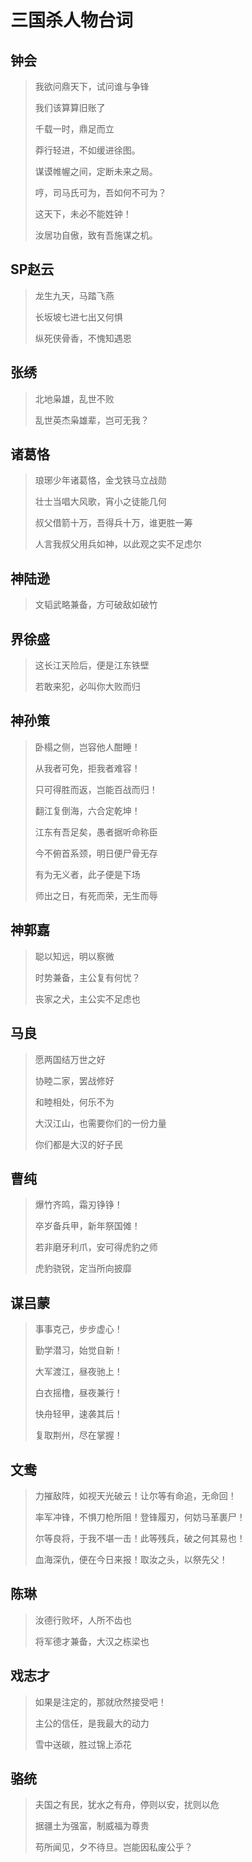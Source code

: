 # 三国杀人物台词

## 钟会
> 我欲问鼎天下，试问谁与争锋
> 
> 我们该算算旧账了
> 
> 千载一时，鼎足而立
> 
> 莽行轻进，不如缓进徐图。 
> 
> 谋谟帷幄之间，定断未来之局。 
> 
> 哼，司马氏可为，吾如何不可为？ 
> 
> 这天下，未必不能姓钟！ 
> 
> 汝居功自傲，致有吾施谋之机。

## SP赵云
> 龙生九天，马踏飞燕
> 
> 长坂坡七进七出又何惧
> 
> 纵死侠骨香，不愧知遇恩


## 张绣
> 北地枭雄，乱世不败
> 
> 乱世英杰枭雄辈，岂可无我？

## 诸葛恪
> 琅琊少年诸葛恪，金戈铁马立战勋
> 
> 壮士当唱大风歌，宵小之徒能几何
> 
> 叔父借箭十万，吾得兵十万，谁更胜一筹
> 
> 人言我叔父用兵如神，以此观之实不足虑尔

## 神陆逊
> 文韬武略兼备，方可破敌如破竹

## 界徐盛
>这长江天险后，便是江东铁壁
>
>若敢来犯，必叫你大败而归

## 神孙策
> 卧榻之侧，岂容他人酣睡！
> 
> 从我者可免，拒我者难容！
> 
> 只可得胜而返，岂能百战而归！
> 
> 翻江复倒海，六合定乾坤！
> 
> 江东有吾足矣，愚者据听命称臣
> 
> 今不俯首系颈，明日便尸骨无存
> 
> 有为无义者，此子便是下场
> 
> 师出之日，有死而荣，无生而辱

## 神郭嘉
> 聪以知远，明以察微
> 
> 时势兼备，主公复有何忧？
> 
> 丧家之犬，主公实不足虑也

## 马良
> 愿两国结万世之好
> 
> 协睦二家，罢战修好
> 
> 和睦相处，何乐不为
> 
> 大汉江山，也需要你们的一份力量
> 
> 你们都是大汉的好子民

## 曹纯
> 爆竹齐鸣，霜刃铮铮！
> 
> 卒岁备兵甲，新年祭国傩！
> 
> 若非磨牙利爪，安可得虎豹之师
> 
> 虎豹骁锐，定当所向披靡

## 谋吕蒙
> 事事克己，步步虚心！
> 
> 勤学潜习，始觉自新！
> 
> 大军渡江，昼夜驰上！
> 
> 白衣摇橹，昼夜兼行！
> 
> 快舟轻甲，速袭其后！
> 
> 复取荆州，尽在掌握！

## 文鸯
> 力摧敌阵，如视天光破云！让尔等有命追，无命回！
> 
> 率军冲锋，不惧刀枪所阻！登锋履刃，何妨马革裹尸！
> 
> 尔等良将，于我不堪一击！此等残兵，破之何其易也！
> 
> 血海深仇，便在今日来报！取汝之头，以祭先父！

## 陈琳
> 汝德行败坏，人所不齿也
> 
> 将军德才兼备，大汉之栋梁也

## 戏志才
> 如果是注定的，那就欣然接受吧！
> 
> 主公的信任，是我最大的动力
> 
> 雪中送碳，胜过锦上添花

## 骆统
> 夫国之有民，犹水之有舟，停则以安，扰则以危
> 
> 据疆土为强富，制威福为尊贵
> 
> 苟所闻见，夕不待旦。岂能因私废公乎？

